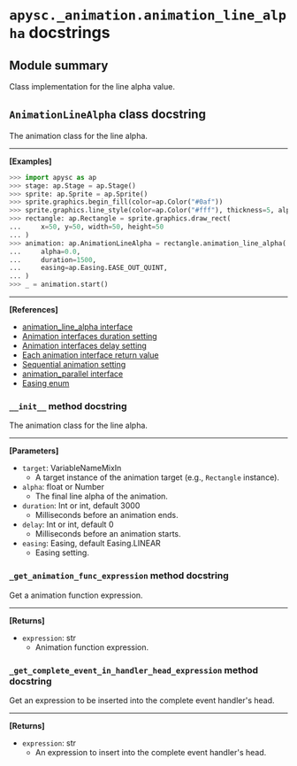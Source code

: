 # `apysc._animation.animation_line_alpha` docstrings

## Module summary

Class implementation for the line alpha value.

## `AnimationLineAlpha` class docstring

The animation class for the line alpha.<hr>

**[Examples]**

```py
>>> import apysc as ap
>>> stage: ap.Stage = ap.Stage()
>>> sprite: ap.Sprite = ap.Sprite()
>>> sprite.graphics.begin_fill(color=ap.Color("#0af"))
>>> sprite.graphics.line_style(color=ap.Color("#fff"), thickness=5, alpha=1.0)
>>> rectangle: ap.Rectangle = sprite.graphics.draw_rect(
...     x=50, y=50, width=50, height=50
... )
>>> animation: ap.AnimationLineAlpha = rectangle.animation_line_alpha(
...     alpha=0.0,
...     duration=1500,
...     easing=ap.Easing.EASE_OUT_QUINT,
... )
>>> _ = animation.start()
```

<hr>

**[References]**

- [animation_line_alpha interface](https://simon-ritchie.github.io/apysc/en/animation_line_alpha.html)
- [Animation interfaces duration setting](https://simon-ritchie.github.io/apysc/en/animation_duration.html)
- [Animation interfaces delay setting](https://simon-ritchie.github.io/apysc/en/animation_delay.html)
- [Each animation interface return value](https://simon-ritchie.github.io/apysc/en/animation_return_value.html)
- [Sequential animation setting](https://simon-ritchie.github.io/apysc/en/sequential_animation.html)
- [animation_parallel interface](https://simon-ritchie.github.io/apysc/en/animation_parallel.html)
- [Easing enum](https://simon-ritchie.github.io/apysc/en/easing_enum.html)

### `__init__` method docstring

The animation class for the line alpha.<hr>

**[Parameters]**

- `target`: VariableNameMixIn
  - A target instance of the animation target (e.g., `Rectangle` instance).
- `alpha`: float or Number
  - The final line alpha of the animation.
- `duration`: Int or int, default 3000
  - Milliseconds before an animation ends.
- `delay`: Int or int, default 0
  - Milliseconds before an animation starts.
- `easing`: Easing, default Easing.LINEAR
  - Easing setting.

### `_get_animation_func_expression` method docstring

Get a animation function expression.<hr>

**[Returns]**

- `expression`: str
  - Animation function expression.

### `_get_complete_event_in_handler_head_expression` method docstring

Get an expression to be inserted into the complete event handler's head.<hr>

**[Returns]**

- `expression`: str
  - An expression to insert into the complete event handler's head.